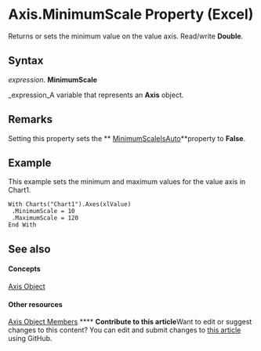
# Axis.MinimumScale Property (Excel)

Returns or sets the minimum value on the value axis. Read/write  **Double**.


## Syntax

 _expression_. **MinimumScale**

 _expression_A variable that represents an  **Axis** object.


## Remarks

Setting this property sets the  ** [MinimumScaleIsAuto](93767cb3-c71e-b191-2f07-7ca091498023.md)**property to  **False**.


## Example

This example sets the minimum and maximum values for the value axis in Chart1.


```
With Charts("Chart1").Axes(xlValue) 
 .MinimumScale = 10 
 .MaximumScale = 120 
End With
```


## See also


#### Concepts


 [Axis Object](7e08c61b-90f4-8d91-0ee2-84283d10b324.md)
#### Other resources


 [Axis Object Members](2b60f79e-339d-a6cf-7ec6-a915b550c634.md)
****   **Contribute to this article**Want to edit or suggest changes to this content? You can edit and submit changes to  [this article](https://github.com/jhershey00/VBA_Excel_Test/OpenXMLCon/articles/31cfa07e-24a6-666f-7bb0-6bb5c139d4d9.md) using GitHub.


